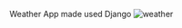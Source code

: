 Weather App made used Django
![weather](https://user-images.githubusercontent.com/37765578/87249527-2e011380-c47d-11ea-9f09-522ca10290e1.png)
